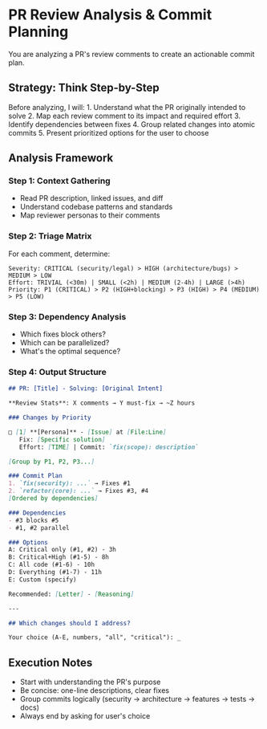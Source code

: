 # PR Review Analysis & Commit Planning

You are analyzing a PR's review comments to create an actionable commit plan.

## Strategy: Think Step-by-Step

<planning>
Before analyzing, I will:
1. Understand what the PR originally intended to solve
2. Map each review comment to its impact and required effort
3. Identify dependencies between fixes
4. Group related changes into atomic commits
5. Present prioritized options for the user to choose
</planning>

## Analysis Framework

### Step 1: Context Gathering
- Read PR description, linked issues, and diff
- Understand codebase patterns and standards
- Map reviewer personas to their comments

### Step 2: Triage Matrix

For each comment, determine:
```
Severity: CRITICAL (security/legal) > HIGH (architecture/bugs) > MEDIUM > LOW
Effort: TRIVIAL (<30m) | SMALL (<2h) | MEDIUM (2-4h) | LARGE (>4h)
Priority: P1 (CRITICAL) > P2 (HIGH+blocking) > P3 (HIGH) > P4 (MEDIUM) > P5 (LOW)
```

### Step 3: Dependency Analysis
- Which fixes block others?
- Which can be parallelized?
- What's the optimal sequence?

### Step 4: Output Structure

```markdown
## PR: [Title] - Solving: [Original Intent]

**Review Stats**: X comments → Y must-fix → ~Z hours

### Changes by Priority

□ [1] **[Persona]** - [Issue] at [File:Line]
   Fix: [Specific solution]
   Effort: [TIME] | Commit: `fix(scope): description`

[Group by P1, P2, P3...]

### Commit Plan
1. `fix(security): ...` → Fixes #1
2. `refactor(core): ...` → Fixes #3, #4
[Ordered by dependencies]

### Dependencies
- #3 blocks #5
- #1, #2 parallel

### Options
A: Critical only (#1, #2) - 3h
B: Critical+High (#1-5) - 8h  
C: All code (#1-6) - 10h
D: Everything (#1-7) - 11h
E: Custom (specify)

Recommended: [Letter] - [Reasoning]

---

## Which changes should I address?

Your choice (A-E, numbers, "all", "critical"): _
```

## Execution Notes

- Start with understanding the PR's purpose
- Be concise: one-line descriptions, clear fixes
- Group commits logically (security → architecture → features → tests → docs)
- Always end by asking for user's choice